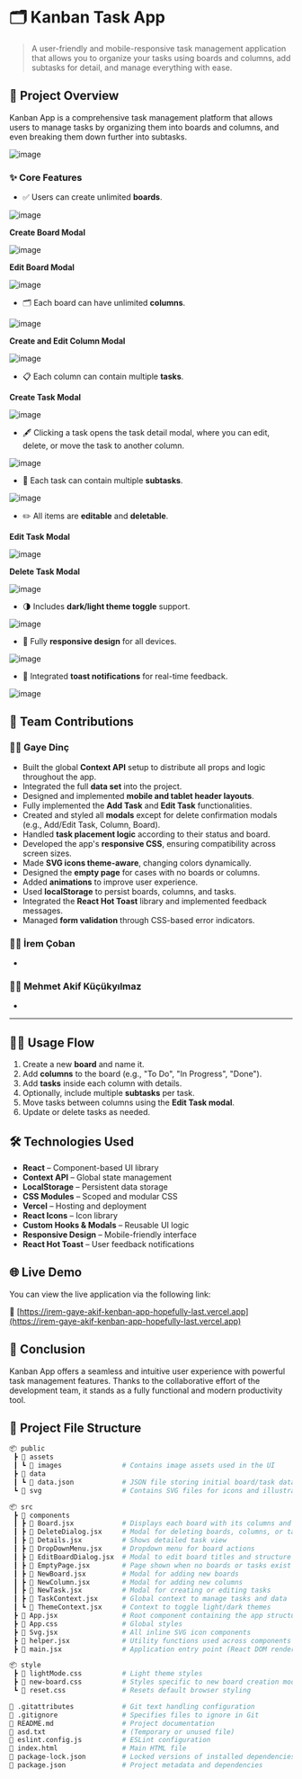 # 🗂️ Kanban Task App

> A user-friendly and mobile-responsive task management application that allows you to organize your tasks using boards and columns, add subtasks for detail, and manage everything with ease.

## 📌 Project Overview

Kanban App is a comprehensive task management platform that allows users to manage tasks by organizing them into boards and columns, and even breaking them down further into subtasks.

![image](https://github.com/user-attachments/assets/ebc5cb38-7981-42ce-86ba-17b62c0b3753)

### ✨ Core Features

- ✅ Users can create unlimited **boards**.

![image](https://github.com/user-attachments/assets/0b36ffa7-af5c-49af-aa32-420af016ca91)

**Create Board Modal**

![image](https://github.com/user-attachments/assets/02750ac0-6409-4da6-999a-386deada065b)

**Edit Board Modal**

![image](https://github.com/user-attachments/assets/d00cf31f-3f63-4afe-a431-4e5b96dad935)

- 🗂️ Each board can have unlimited **columns**.

![image](https://github.com/user-attachments/assets/8fcacdaf-e268-4b30-a538-e6c631791d10)

**Create and Edit Column Modal**

![image](https://github.com/user-attachments/assets/e0a4ea86-634a-4e27-a2c7-a1ad3fee8308)

- 📋 Each column can contain multiple **tasks**.

**Create Task Modal**

![image](https://github.com/user-attachments/assets/08aef557-758a-4a3c-a026-278dfcd14e07)

- 🖋️ Clicking a task opens the task detail modal, where you can edit, delete, or move the task to another column.

![image](https://github.com/user-attachments/assets/4392bf52-5f09-4faa-99c2-c8e2cd2ddf39)

- 🧩 Each task can contain multiple **subtasks**.

![image](https://github.com/user-attachments/assets/56911ba6-3148-4a87-bc7d-91c913a6dcf6)

- ✏️ All items are **editable** and **deletable**.

**Edit Task Modal**

![image](https://github.com/user-attachments/assets/3d321499-1456-4569-83f4-4bb1a498125c)

**Delete Task Modal**

![image](https://github.com/user-attachments/assets/68504011-cc14-4ca1-948a-d734f08fb553)

- 🌗 Includes **dark/light theme toggle** support.

![image](https://github.com/user-attachments/assets/9db652c3-a0f3-4471-ba43-2994ab6f2aac)

- 📱 Fully **responsive design** for all devices.

![image](https://github.com/user-attachments/assets/459120c6-4ff0-4de6-8feb-a68a436464ed)

- 🔔 Integrated **toast notifications** for real-time feedback.

![image](https://github.com/user-attachments/assets/91d697cc-d323-4757-bf9b-393c87a1842b)

## 👥 Team Contributions

### 👩‍💻 Gaye Dinç

- Built the global **Context API** setup to distribute all props and logic throughout the app.
- Integrated the full **data set** into the project.
- Designed and implemented **mobile and tablet header layouts**.
- Fully implemented the **Add Task** and **Edit Task** functionalities.
- Created and styled all **modals** except for delete confirmation modals (e.g., Add/Edit Task, Column, Board).
- Handled **task placement logic** according to their status and board.
- Developed the app's **responsive CSS**, ensuring compatibility across screen sizes.
- Made **SVG icons theme-aware**, changing colors dynamically.
- Designed the **empty page** for cases with no boards or columns.
- Added **animations** to improve user experience.
- Used **localStorage** to persist boards, columns, and tasks.
- Integrated the **React Hot Toast** library and implemented feedback messages.
- Managed **form validation** through CSS-based error indicators.

### 👩‍💻 İrem Çoban

- 

### 👨‍💻 Mehmet Akif Küçükyılmaz

- 

---

## 🧑‍💼 Usage Flow

1. Create a new **board** and name it.
2. Add **columns** to the board (e.g., "To Do", "In Progress", "Done").
3. Add **tasks** inside each column with details.
4. Optionally, include multiple **subtasks** per task.
5. Move tasks between columns using the **Edit Task modal**.
6. Update or delete tasks as needed.

## 🛠️ Technologies Used

- **React** – Component-based UI library
- **Context API** – Global state management
- **LocalStorage** – Persistent data storage
- **CSS Modules** – Scoped and modular CSS
- **Vercel** – Hosting and deployment
- **React Icons** – Icon library
- **Custom Hooks & Modals** – Reusable UI logic
- **Responsive Design** – Mobile-friendly interface
- **React Hot Toast** – User feedback notifications

## 🌐 Live Demo

You can view the live application via the following link:

🔗 [https://irem-gaye-akif-kenban-app-hopefully-last.vercel.app](https://irem-gaye-akif-kenban-app-hopefully-last.vercel.app)

## 🌟 Conclusion

Kanban App offers a seamless and intuitive user experience with powerful task management features. Thanks to the collaborative effort of the development team, it stands as a fully functional and modern productivity tool.

## 📁 Project File Structure

```bash
📦 public
 ┣ 📂 assets
 ┃ ┗ 📂 images               # Contains image assets used in the UI
 ┣ 📂 data
 ┃ ┗ 📄 data.json            # JSON file storing initial board/task data
 ┗ 📂 svg                    # Contains SVG files for icons and illustrations

📦 src
 ┣ 📂 components
 ┃ ┣ 📄 Board.jsx            # Displays each board with its columns and tasks
 ┃ ┣ 📄 DeleteDialog.jsx     # Modal for deleting boards, columns, or tasks
 ┃ ┣ 📄 Details.jsx          # Shows detailed task view
 ┃ ┣ 📄 DropDownMenu.jsx     # Dropdown menu for board actions
 ┃ ┣ 📄 EditBoardDialog.jsx  # Modal to edit board titles and structure
 ┃ ┣ 📄 EmptyPage.jsx        # Page shown when no boards or tasks exist
 ┃ ┣ 📄 NewBoard.jsx         # Modal for adding new boards
 ┃ ┣ 📄 NewColumn.jsx        # Modal for adding new columns
 ┃ ┣ 📄 NewTask.jsx          # Modal for creating or editing tasks
 ┃ ┣ 📄 TaskContext.jsx      # Global context to manage tasks and data
 ┃ ┗ 📄 ThemeContext.jsx     # Context to toggle light/dark themes
 ┣ 📄 App.jsx                # Root component containing the app structure
 ┣ 📄 App.css                # Global styles
 ┣ 📄 Svg.jsx                # All inline SVG icon components
 ┣ 📄 helper.jsx             # Utility functions used across components
 ┣ 📄 main.jsx               # Application entry point (React DOM render)

📦 style
 ┣ 📄 lightMode.css          # Light theme styles
 ┣ 📄 new-board.css          # Styles specific to new board creation modals
 ┗ 📄 reset.css              # Resets default browser styling

📄 .gitattributes            # Git text handling configuration
📄 .gitignore                # Specifies files to ignore in Git
📄 README.md                 # Project documentation
📄 asd.txt                   # (Temporary or unused file)
📄 eslint.config.js          # ESLint configuration
📄 index.html                # Main HTML file
📄 package-lock.json         # Locked versions of installed dependencies
📄 package.json              # Project metadata and dependencies
